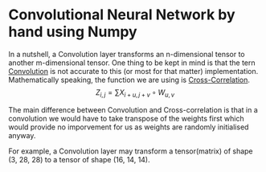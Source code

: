 # Convolutional Neural Network by hand using Numpy

In a nutshell, a Convolution layer transforms an n-dimensional tensor to another m-dimensional tensor. One thing to be kept in mind is that the tern [Convolution](https://en.wikipedia.org/wiki/Convolution)
is not accurate to this (or most for that matter) implementation. Mathematically speaking, the function we are using is [Cross-Correlation](https://en.wikipedia.org/wiki/Cross-correlation).
$$Z_{i, j} = \sum X_{i + u, j + v} \circ W_{u, v}$$

The main difference between Convolution and Cross-correlation is that in a convolution we would have to take transpose of the weights first which would provide no imporvement for us as weights are randomly initialised anyway.

For example, a Convolution layer may transform a tensor(matrix) of shape (3, 28, 28) to a tensor of shape (16, 14, 14).